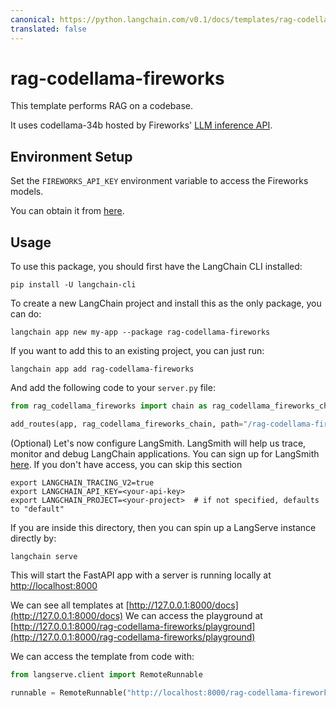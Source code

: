 ```yaml
---
canonical: https://python.langchain.com/v0.1/docs/templates/rag-codellama-fireworks
translated: false
---
```


# rag-codellama-fireworks

This template performs RAG on a codebase.

It uses codellama-34b hosted by Fireworks' [LLM inference API](https://blog.fireworks.ai/accelerating-code-completion-with-fireworks-fast-llm-inference-f4e8b5ec534a).

## Environment Setup

Set the `FIREWORKS_API_KEY` environment variable to access the Fireworks models.

You can obtain it from [here](https://app.fireworks.ai/login?callbackURL=https://app.fireworks.ai).

## Usage

To use this package, you should first have the LangChain CLI installed:

```shell
pip install -U langchain-cli
```

To create a new LangChain project and install this as the only package, you can do:

```shell
langchain app new my-app --package rag-codellama-fireworks
```

If you want to add this to an existing project, you can just run:

```shell
langchain app add rag-codellama-fireworks
```

And add the following code to your `server.py` file:

```python
from rag_codellama_fireworks import chain as rag_codellama_fireworks_chain

add_routes(app, rag_codellama_fireworks_chain, path="/rag-codellama-fireworks")
```

(Optional) Let's now configure LangSmith.
LangSmith will help us trace, monitor and debug LangChain applications.
You can sign up for LangSmith [here](https://smith.langchain.com/).
If you don't have access, you can skip this section

```shell
export LANGCHAIN_TRACING_V2=true
export LANGCHAIN_API_KEY=<your-api-key>
export LANGCHAIN_PROJECT=<your-project>  # if not specified, defaults to "default"
```

If you are inside this directory, then you can spin up a LangServe instance directly by:

```shell
langchain serve
```

This will start the FastAPI app with a server is running locally at
[http://localhost:8000](http://localhost:8000)

We can see all templates at [http://127.0.0.1:8000/docs](http://127.0.0.1:8000/docs)
We can access the playground at [http://127.0.0.1:8000/rag-codellama-fireworks/playground](http://127.0.0.1:8000/rag-codellama-fireworks/playground)

We can access the template from code with:

```python
from langserve.client import RemoteRunnable

runnable = RemoteRunnable("http://localhost:8000/rag-codellama-fireworks")
```